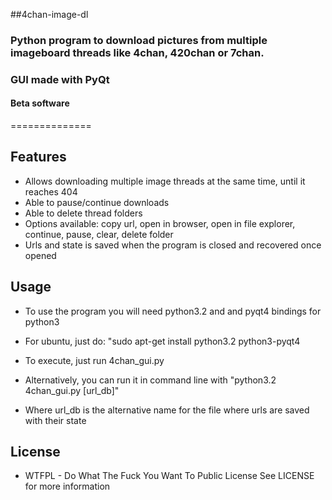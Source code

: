##4chan-image-dl
### Python program to download pictures from multiple imageboard threads like 4chan, 420chan or 7chan.
### GUI made with PyQt
#### Beta software 
==============

## Features
* Allows downloading multiple image threads at the same time, until it reaches 404
* Able to pause/continue downloads
* Able to delete thread folders
* Options available: copy url, open in browser, open in file explorer, continue, pause, clear, delete folder
* Urls and state is saved when the program is closed and recovered once opened

## Usage
* To use the program you will need python3.2 and and pyqt4 bindings for python3
* For ubuntu, just do: "sudo apt-get install python3.2 python3-pyqt4

* To execute, just run 4chan_gui.py
* Alternatively, you can run it in command line with "python3.2 4chan_gui.py [url_db]"
* Where url_db is the alternative name for the file where urls are saved with their state

## License
* WTFPL - Do What The Fuck You Want To Public License
See LICENSE for more information

